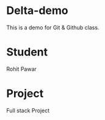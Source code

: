 # Delta-demo

This is a demo for Git &amp; Github class.

# Student

Rohit Pawar

# Project

Full stack Project
